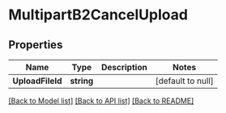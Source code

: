 # MultipartB2CancelUpload

## Properties
Name | Type | Description | Notes
------------ | ------------- | ------------- | -------------
**UploadFileId** | **string** |  | [default to null]

[[Back to Model list]](../README.md#documentation-for-models) [[Back to API list]](../README.md#documentation-for-api-endpoints) [[Back to README]](../README.md)


